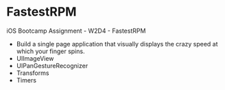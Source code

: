# FastestRPM
iOS Bootcamp Assignment - W2D4 - FastestRPM

* Build a single page application that visually displays the crazy speed at which your finger spins.
* UIImageView
* UIPanGestureRecognizer
* Transforms
* Timers
